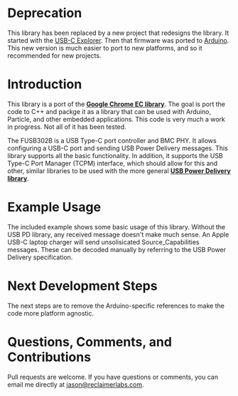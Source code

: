 # Deprecation

This library has been replaced by a new project that redesigns the library. It started with the [USB-C Explorer](https://github.com/ReclaimerLabs/USB-C-Explorer/tree/master/firmware/USB-C%20Explorer). Then that firmware was ported to [Arduino](https://github.com/graycatlabs/usb-c-arduino). This new version is much easier to port to new platforms, and so it recommended for new projects. 

# Introduction

This library is a port of the [**Google Chrome EC library**](https://www.chromium.org/chromium-os/ec-development). The goal is port the code to C++ and packge it as a library that can be used with Arduino, Particle, and other embedded applications. This code is very much a work in progress. Not all of it has been tested. 

The FUSB302B is a USB Type-C port controller and BMC PHY. It allows configuring a USB-C port and sending USB Power Delivery messages. This library supports all the basic functionality. In addition, it supports the USB Type-C Port Manager (TCPM) interface, which should allow for this and other, similar libraries to be used with the more general [**USB Power Delivery library**](https://github.com/ReclaimerLabs/USB_PD). 

# Example Usage

The included example shows some basic usage of this library. Without the USB PD library, any received message doesn't make much sense. An Apple USB-C laptop charger will send unsolisicated Source_Capabilities messages. These can be decoded manually by referring to the USB Power Delivery specification.  

# Next Development Steps

The next steps are to remove the Arduino-specific references to make the code more platform agnostic. 

# Questions, Comments, and Contributions

Pull requests are welcome. If you have questions or comments, you can email me directly at jason@reclaimerlabs.com. 
